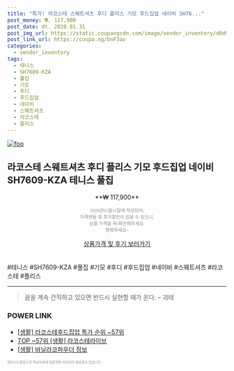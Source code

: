 ```yaml
--- 
title: "특가! 라코스테 스웨트셔츠 후디 플리스 기모 후드집업 네이비 SH76..." 
post_money: ₩. 117,900 
post_date: dt. 2020.01.31 
post_img_url: https://static.coupangcdn.com/image/vendor_inventory/d0d9/fc8c6f3dd4323ddfd76e628b28b9a5824ee51e66b759fff8839847940100.jpg 
post_link_url: https://coupa.ng/bnF3av 
categories: 
  - vendor_inventory 
tags: 
  - 테니스 
  - SH7609-KZA 
  - 풀집 
  - 기모 
  - 후디 
  - 후드집업 
  - 네이비 
  - 스웨트셔츠 
  - 라코스테 
  - 플리스 
--- 
```

[![foo](https://static.coupangcdn.com/image/vendor_inventory/d0d9/fc8c6f3dd4323ddfd76e628b28b9a5824ee51e66b759fff8839847940100.jpg)](https://coupa.ng/bnF3av) 

## 라코스테 스웨트셔츠 후디 플리스 기모 후드집업 네이비 SH7609-KZA 테니스 풀집 
<p style="text-align: center;">**₩ 117,900**</p> 
<p style="text-align: center;"><span style="color: #898c8f; font-family: Georgia,Times,serif; font-size: 0.75em;">2020년01월31일에 작성되어, <br>가격변동 및 추가할인이 있을 수 있으니,<br> 상품 가격을 꼭!확인해주세요.<br>행복하세요~</span> 
</p>	 
<div markdown="0" style="text-align: center;"><a href="https://coupa.ng/bnF3av" class="btn btn--success">상품가격 및 후기 보러가기</a></div> 
<br><br> 
  #테니스 #SH7609-KZA #풀집 #기모 #후디 #후드집업 #네이비 #스웨트셔츠 #라코스테 #플리스 
<hr> 

> 꿈을 계속 간직하고 있으면 반드시 실현할 때가 온다. – 괴테 


### POWER LINK

* <a href="https://blog.naver.com/sakai111/221790867692" target="_blank"> [생활] 라코스테후드집업 특가 순위 ~57위</a>
* <a href="https://blog.naver.com/an0733/221784491992" target="_blank"> TOP ~57위 [생활] 라코스테라이브</a>
* <a href="https://blog.naver.com/fasyy4321/221769563981" target="_blank"> [생활] 바닐라코파우더 정보 </a>

<span style="color: #898c8f; font-family: Georgia,Times,serif; font-size: 0.55em;">파트너스활동으로 작성자에게 일정액의 커미션이 제공될수 있습니다.</span> 
